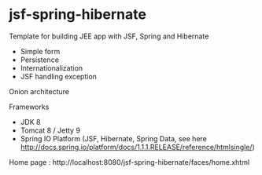 jsf-spring-hibernate
====================

Template for building JEE app with JSF, Spring and Hibernate
- Simple form
- Persistence
- Internationalization
- JSF handling exception

Onion architecture

Frameworks
- JDK 8
- Tomcat 8 / Jetty 9
- Spring IO Platform (JSF, Hibernate, Spring Data, see here http://docs.spring.io/platform/docs/1.1.1.RELEASE/reference/htmlsingle/)

Home page : http://localhost:8080/jsf-spring-hibernate/faces/home.xhtml
